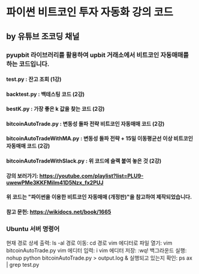 # 파이썬 비트코인 투자 자동화 강의 코드
## by 유튜브 조코딩 채널

### pyupbit 라이브러리를 활용하여 upbit 거래소에서 비트코인 자동매매를 하는 코드입니다.

#### test.py : 잔고 조회 (1강)
#### backtest.py : 백테스팅 코드 (2강)
#### bestK.py : 가장 좋은 k 값을 찾는 코드 (2강)
#### bitcoinAutoTrade.py : 변동성 돌파 전략 비트코인 자동매매 코드 (2강)
#### bitcoinAutoTradeWithMA.py : 변동성 돌파 전략 + 15일 이동평균선 이상 비트코인 자동매매 코드 (2강)
#### bitcoinAutoTradeWithSlack.py : 위 코드에 슬랙 붙여 놓은 것 (2강)
#### 강의 보러가기:  https://youtube.com/playlist?list=PLU9-uwewPMe3KKFMiIm41D5Nzx_fx2PUJ

#### 위 코드는 "파이썬을 이용한 비트코인 자동매매 (개정판)"을 참고하여 제작되었습니다.
#### 참고 문헌: https://wikidocs.net/book/1665

### Ubuntu 서버 명령어
현재 경로 상세 출력: ls -al
경로 이동: cd 경로
vim 에디터로 파일 열기: vim bitcoinAutoTrade.py
vim 에디터 입력: i
vim 에디터 저장: :wq!
백그라운드 실행: nohup python bitcoinAutoTrade.py > output.log &
실행되고 있는지 확인: ps ax | grep test.py
